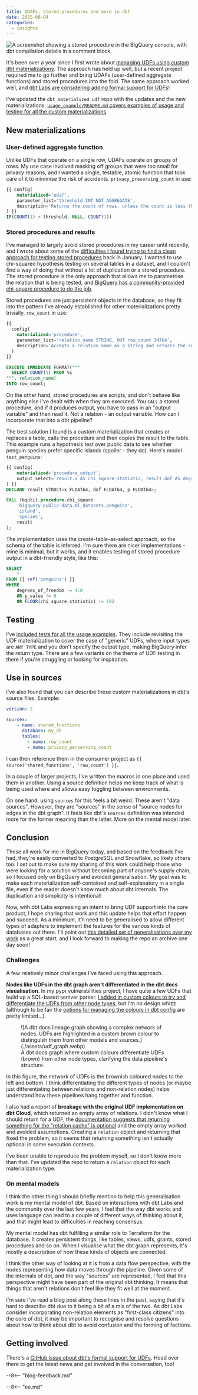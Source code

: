 ```yaml
---
title: UDAFs, stored procedures and more in dbt
date: 2025-08-04
categories:
  - insights
---
```


![A screenshot showing a stored procedure in the BigQuery console, with dbt compilation details in a comment block.](./assets/sp.webp)

It's been over a year since I first wrote about [managing UDFs using custom dbt materializations](../2024-02-19-udf-dbt-models/index.md). The approach has held up well, but a recent project required me to go further and bring UDAFs (user-defined aggregate functions) and stored procedures into the fold. The same approach worked well, and [dbt Labs are considering adding formal support for UDFs](https://github.com/dbt-labs/dbt-core/blob/main/docs/roadmap/2025-05-new-engine-same-language.md#out-of-the-box-support-for-udfs)!

<!-- more -->

I've updated the `dbt_materialized_udf` repo with the updates and the new materializations. [`usage_example/README.md` covers examples of usage and testing for all the custom materializations](https://github.com/brabster/dbt_materialized_udf/blob/main/usage_example/README.md).

## New materializations

### User-defined aggregate function

Unlike UDFs that operate on a single row, UDAFs operate on groups of rows. My use case involved masking off groups that were too small for privacy reasons, and I wanted a single, testable, atomic function that took care of it to minimise the risk of accidents. `privacy_preserving_count` in use:

```sql
{{ config(
    materialized='udaf',
    parameter_list='threshold INT NOT AGGREGATE',
    description='Returns the count of rows, unless the count is less than threshold, when it returns NULL. NULL as threshold behaves as zero.'
) }}
IF(COUNT(1) < threshold, NULL, COUNT(1))
```

### Stored procedures and results

I've managed to largely avoid stored procedures in my career until recently, and I wrote about some of the [difficulties I found trying to find a clean approach for testing stored procedures](../2025-01-18-testing-stored-procedures/index.md) back in January. I wanted to use chi-squared hypothesis testing on several tables in a dataset, and I couldn't find a way of doing that without a lot of duplication or a stored procedure. The stored procedure is the only approach that allows me to parametrise the relation that is being tested, and [BigQuery has a community-provided chi-square procedure to do the job](https://github.com/GoogleCloudPlatform/bigquery-utils/blob/master/stored_procedures/README.md#chi_squaretable_name-string-independent_var-string-dependent_var-string-out-result-structx-float64-dof-float64-p-float64).

Stored procedures are just persistent objects in the database, so they fit into the pattern I've already established for other materializations pretty trivially. `row_count` in use:

```sql
{{
  config(
    materialized='procedure',
    parameter_list='relation_name STRING, OUT row_count INT64',
    description='Accepts a relation name as a string and returns the row count.'
  )
}}

EXECUTE IMMEDIATE FORMAT("""
  SELECT COUNT(1) FROM %s
""", relation_name)
INTO row_count;
```

On the other hand, stored procedures are scripts, and don't behave like anything else I've dealt with when they are executed. You `CALL` a stored procedure, and if it produces output, you have to pass in an "output variable" and then read it. Not a relation - an output variable. How can I incorporate that into a dbt pipeline?

The best solution I found is a custom materialization that creates or replaces a table, calls the procedure and then copies the result to the table. This example runs a hypothesis test over public data to see whether penguin species prefer specific islands (spoiler - they do). Here's model `test_penguins`:

```sql
{{ config(
    materialized='procedure_output',
    output_select='result.x AS chi_square_statistic, result.dof AS degrees_of_freedom, result.p AS p_value',
) }}
DECLARE result STRUCT<x FLOAT64, dof FLOAT64, p FLOAT64>;

CALL (bqutil.procedure.chi_square
    'bigquery-public-data.ml_datasets.penguins',
    'island',
    'species',
    result
);
```

The implementation uses the create-table-as-select approach, so the schema of the table is inferred. I'm sure there are nicer implementations - mine is minimal, but it works, and it enables testing of stored procedure output in a dbt-friendly style, like this:

```sql
SELECT
    *
FROM {{ ref('penguins') }}
WHERE
    degrees_of_freedom != 4.0
    OR p_value != 0
    OR FLOOR(chi_square_statistic) != 192
```

## Testing

I've [included tests for all the usage examples](https://github.com/brabster/dbt_materialized_udf/tree/main/usage_example/tests). They include revisiting the UDF materialization to cover the case of "generic" UDFs, where input types are `ANY TYPE` and you don't specify the output type, making BigQuery infer the return type. There are a few variants on the theme of UDF testing in there if you're struggling or looking for inspiration.

## Use in sources

I've also found that you can describe these custom materializations in dbt's source files. Example:

```yaml
version: 2

sources:
    - name: shared_functions
      database: my_db
      tables:
        - name: row_count
        - name: privacy_perserving_count
```

I can then reference them in the consumer project as `{{ source('shared_functions', 'row_count') }}`.

In a couple of larger projects, I've written the macros in one place and used them in another. Using a source definition helps me keep track of what is being used where and allows easy toggling between environments.

On one hand, using `sources` for this feels a bit weird. These aren't "data sources". However, they are "sources" in the sense of "source nodes for edges in the dbt graph". It feels like dbt's `sources` definition was intended more for the former meaning than the latter. More on the mental model later.

## Conclusion

These all work for me in BigQuery today, and based on the feedback I've had, they're easily converted to PostgreSQL and Snowflake, so likely others too. I set out to make sure my sharing of this work could help those who were looking for a solution without becoming part of anyone's supply chain, so I focused only on BigQuery and avoided generalisation. My goal was to make each materialization self-contained and self-explanatory in a single file, even if the reader doesn't know much about dbt internals. The duplication and simplicity is intentional!

Now, with dbt Labs expressing an intent to bring UDF support into the core product, I hope sharing that work and this update helps that effort happen and succeed. As a minimum, it'll need to be generalised to allow different types of adapters to implement the features for the various kinds of databases out there. I'll point out [this detailed set of generalisations over my work](https://github.com/dbt-labs/dbt-core/discussions/10395#discussioncomment-13967906) as a great start, and I look forward to making the repo an archive one day soon!

### Challenges

A few relatively minor challenges I've faced using this approach.

**Nodes like UDFs in the dbt graph aren't differentiated in the dbt docs visualisation**. In my pypi_vulnerabilities project, I have quite a few UDFs that build up a SQL-based semver parser. [I added in custom colours to try and differentiate the UDFs from other node types](https://brabster.github.io/pypi_vulnerabilities/#!/overview?g_v=1), but I'm no design whizz (although to be fair the [options for managing the colours in dbt config](https://docs.getdbt.com/reference/resource-configs/docs#custom-node-colors) are pretty limited...).

<figure markdown="span">
 ![A dbt docs lineage graph showing a complex network of nodes. UDFs are highlighted in a custom brown colour to distinguish them from other models and sources.](./assets/udf_graph.webp)
 <figcaption>A dbt docs graph where custom colours differentiate UDFs (brown) from other node types, clarifying the data pipeline's structure.</figcaption>
</figure>

In this figure, the network of UDFs is the brownish coloured nodes to the left and bottom. I think differentiating the different types of nodes (or maybe just differentiating between relations and non-relation nodes) helps understand how these pipelines hang together and function.

I also had a report of **breakage with the original UDF implementation on dbt Cloud**, which returned an empty array of relations. I didn't know what I should return for a UDF, the [documentation suggests that returning something for the "relation cache" is optional](https://docs.getdbt.com/guides/create-new-materializations?step=2#update-the-relation-cache) and the empty array worked and avoided assumptions. Creating a `relation` object and returning that fixed the problem, so it seems that returning something isn't actually optional in some execution contexts.

I've been unable to reproduce the problem myself, so I don't know more than that. I've updated the repo to return a `relation` object for each materialization type.

### On mental models

I think the other thing I should briefly mention to help this generalisation work is my mental model of dbt. Based on interactions with dbt Labs and the community over the last few years, I feel that the way dbt works and uses language can lead to a couple of different ways of thinking about it, and that might lead to difficulties in reaching consensus.

My mental model has dbt fulfilling a similar role to Terraform for the database. It creates persistent things, like tables, views, udfs, grants, stored procedures and so on. When I visualise what the dbt graph represents, it's mostly a description of how these kinds of objects are connected.

I think the other way of looking at it is from a data flow perspective, with the nodes representing how data moves through the pipeline. Given some of the internals of dbt, and the way "sources" are represented, I feel that this perspective might have been part of the original dbt thinking. It means that things that aren't relations don't feel like they fit well at the moment.

I'm sure I've read a blog post along these lines in the past, saying that it's hard to describe dbt due to it being a bit of a mix of the two. As dbt Labs consider incorporating non-relation elements as "first-class citizens" into the core of dbt, it may be important to recognise and resolve questions about how to think about dbt to avoid confusion and the forming of factions.

## Getting involved

There's a [GitHub issue about dbt's formal support for UDFs](https://github.com/dbt-labs/dbt-core/discussions/11851). Head over there to get the latest news and get involved in the conversation, too!

--8<-- "blog-feedback.md"

--8<-- "ee.md"
